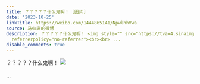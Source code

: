 ```yaml
---
title: ？？？？？什么鬼啊！ [图片]
date: '2023-10-25'
linkTitle: https://weibo.com/1444865141/NpwlhhVwa
source: 马伯庸的微博
description: ？？？？？什么鬼啊！ <img style="" src="https://tvax4.sinaimg.cn/large/001zMvqtly1hj7s0qj14bg60op0rpta302.gif"
  referrerpolicy="no-referrer"><br><br> ...
disable_comments: true
---
```

？？？？？什么鬼啊！ <img style="" src="https://tvax4.sinaimg.cn/large/001zMvqtly1hj7s0qj14bg60op0rpta302.gif" referrerpolicy="no-referrer"><br><br> ...